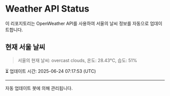 
# Weather API Status

이 리포지토리는 OpenWeather API를 사용하여 서울의 날씨 정보를 자동으로 업데이트합니다.

## 현재 서울 날씨
> 서울의 현재 날씨: overcast clouds, 온도: 28.43°C, 습도: 51%

⏳ 업데이트 시간: 2025-06-24 07:17:53 (UTC)

---
자동 업데이트 봇에 의해 관리됩니다.
